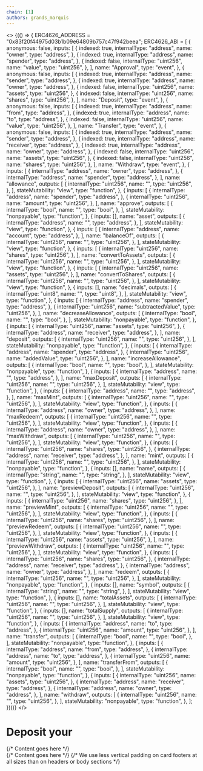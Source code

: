 ```yaml
---
chain: [1]
authors: grands_marquis
---
```


<>
  {(() => {
    ERC4626_ADDRESS = "0x83f20f44975d03b1b09e64809b757c47f942beea";
    ERC4626_ABI = [
      {
        anonymous: false,
        inputs: [
          {
            indexed: true,
            internalType: "address",
            name: "owner",
            type: "address",
          },
          {
            indexed: true,
            internalType: "address",
            name: "spender",
            type: "address",
          },
          {
            indexed: false,
            internalType: "uint256",
            name: "value",
            type: "uint256",
          },
        ],
        name: "Approval",
        type: "event",
      },
      {
        anonymous: false,
        inputs: [
          {
            indexed: true,
            internalType: "address",
            name: "sender",
            type: "address",
          },
          {
            indexed: true,
            internalType: "address",
            name: "owner",
            type: "address",
          },
          {
            indexed: false,
            internalType: "uint256",
            name: "assets",
            type: "uint256",
          },
          {
            indexed: false,
            internalType: "uint256",
            name: "shares",
            type: "uint256",
          },
        ],
        name: "Deposit",
        type: "event",
      },
      {
        anonymous: false,
        inputs: [
          {
            indexed: true,
            internalType: "address",
            name: "from",
            type: "address",
          },
          {
            indexed: true,
            internalType: "address",
            name: "to",
            type: "address",
          },
          {
            indexed: false,
            internalType: "uint256",
            name: "value",
            type: "uint256",
          },
        ],
        name: "Transfer",
        type: "event",
      },
      {
        anonymous: false,
        inputs: [
          {
            indexed: true,
            internalType: "address",
            name: "sender",
            type: "address",
          },
          {
            indexed: true,
            internalType: "address",
            name: "receiver",
            type: "address",
          },
          {
            indexed: true,
            internalType: "address",
            name: "owner",
            type: "address",
          },
          {
            indexed: false,
            internalType: "uint256",
            name: "assets",
            type: "uint256",
          },
          {
            indexed: false,
            internalType: "uint256",
            name: "shares",
            type: "uint256",
          },
        ],
        name: "Withdraw",
        type: "event",
      },
      {
        inputs: [
          {
            internalType: "address",
            name: "owner",
            type: "address",
          },
          {
            internalType: "address",
            name: "spender",
            type: "address",
          },
        ],
        name: "allowance",
        outputs: [
          {
            internalType: "uint256",
            name: "",
            type: "uint256",
          },
        ],
        stateMutability: "view",
        type: "function",
      },
      {
        inputs: [
          {
            internalType: "address",
            name: "spender",
            type: "address",
          },
          {
            internalType: "uint256",
            name: "amount",
            type: "uint256",
          },
        ],
        name: "approve",
        outputs: [
          {
            internalType: "bool",
            name: "",
            type: "bool",
          },
        ],
        stateMutability: "nonpayable",
        type: "function",
      },
      {
        inputs: [],
        name: "asset",
        outputs: [
          {
            internalType: "address",
            name: "",
            type: "address",
          },
        ],
        stateMutability: "view",
        type: "function",
      },
      {
        inputs: [
          {
            internalType: "address",
            name: "account",
            type: "address",
          },
        ],
        name: "balanceOf",
        outputs: [
          {
            internalType: "uint256",
            name: "",
            type: "uint256",
          },
        ],
        stateMutability: "view",
        type: "function",
      },
      {
        inputs: [
          {
            internalType: "uint256",
            name: "shares",
            type: "uint256",
          },
        ],
        name: "convertToAssets",
        outputs: [
          {
            internalType: "uint256",
            name: "",
            type: "uint256",
          },
        ],
        stateMutability: "view",
        type: "function",
      },
      {
        inputs: [
          {
            internalType: "uint256",
            name: "assets",
            type: "uint256",
          },
        ],
        name: "convertToShares",
        outputs: [
          {
            internalType: "uint256",
            name: "",
            type: "uint256",
          },
        ],
        stateMutability: "view",
        type: "function",
      },
      {
        inputs: [],
        name: "decimals",
        outputs: [
          {
            internalType: "uint8",
            name: "",
            type: "uint8",
          },
        ],
        stateMutability: "view",
        type: "function",
      },
      {
        inputs: [
          {
            internalType: "address",
            name: "spender",
            type: "address",
          },
          {
            internalType: "uint256",
            name: "subtractedValue",
            type: "uint256",
          },
        ],
        name: "decreaseAllowance",
        outputs: [
          {
            internalType: "bool",
            name: "",
            type: "bool",
          },
        ],
        stateMutability: "nonpayable",
        type: "function",
      },
      {
        inputs: [
          {
            internalType: "uint256",
            name: "assets",
            type: "uint256",
          },
          {
            internalType: "address",
            name: "receiver",
            type: "address",
          },
        ],
        name: "deposit",
        outputs: [
          {
            internalType: "uint256",
            name: "",
            type: "uint256",
          },
        ],
        stateMutability: "nonpayable",
        type: "function",
      },
      {
        inputs: [
          {
            internalType: "address",
            name: "spender",
            type: "address",
          },
          {
            internalType: "uint256",
            name: "addedValue",
            type: "uint256",
          },
        ],
        name: "increaseAllowance",
        outputs: [
          {
            internalType: "bool",
            name: "",
            type: "bool",
          },
        ],
        stateMutability: "nonpayable",
        type: "function",
      },
      {
        inputs: [
          {
            internalType: "address",
            name: "",
            type: "address",
          },
        ],
        name: "maxDeposit",
        outputs: [
          {
            internalType: "uint256",
            name: "",
            type: "uint256",
          },
        ],
        stateMutability: "view",
        type: "function",
      },
      {
        inputs: [
          {
            internalType: "address",
            name: "",
            type: "address",
          },
        ],
        name: "maxMint",
        outputs: [
          {
            internalType: "uint256",
            name: "",
            type: "uint256",
          },
        ],
        stateMutability: "view",
        type: "function",
      },
      {
        inputs: [
          {
            internalType: "address",
            name: "owner",
            type: "address",
          },
        ],
        name: "maxRedeem",
        outputs: [
          {
            internalType: "uint256",
            name: "",
            type: "uint256",
          },
        ],
        stateMutability: "view",
        type: "function",
      },
      {
        inputs: [
          {
            internalType: "address",
            name: "owner",
            type: "address",
          },
        ],
        name: "maxWithdraw",
        outputs: [
          {
            internalType: "uint256",
            name: "",
            type: "uint256",
          },
        ],
        stateMutability: "view",
        type: "function",
      },
      {
        inputs: [
          {
            internalType: "uint256",
            name: "shares",
            type: "uint256",
          },
          {
            internalType: "address",
            name: "receiver",
            type: "address",
          },
        ],
        name: "mint",
        outputs: [
          {
            internalType: "uint256",
            name: "",
            type: "uint256",
          },
        ],
        stateMutability: "nonpayable",
        type: "function",
      },
      {
        inputs: [],
        name: "name",
        outputs: [
          {
            internalType: "string",
            name: "",
            type: "string",
          },
        ],
        stateMutability: "view",
        type: "function",
      },
      {
        inputs: [
          {
            internalType: "uint256",
            name: "assets",
            type: "uint256",
          },
        ],
        name: "previewDeposit",
        outputs: [
          {
            internalType: "uint256",
            name: "",
            type: "uint256",
          },
        ],
        stateMutability: "view",
        type: "function",
      },
      {
        inputs: [
          {
            internalType: "uint256",
            name: "shares",
            type: "uint256",
          },
        ],
        name: "previewMint",
        outputs: [
          {
            internalType: "uint256",
            name: "",
            type: "uint256",
          },
        ],
        stateMutability: "view",
        type: "function",
      },
      {
        inputs: [
          {
            internalType: "uint256",
            name: "shares",
            type: "uint256",
          },
        ],
        name: "previewRedeem",
        outputs: [
          {
            internalType: "uint256",
            name: "",
            type: "uint256",
          },
        ],
        stateMutability: "view",
        type: "function",
      },
      {
        inputs: [
          {
            internalType: "uint256",
            name: "assets",
            type: "uint256",
          },
        ],
        name: "previewWithdraw",
        outputs: [
          {
            internalType: "uint256",
            name: "",
            type: "uint256",
          },
        ],
        stateMutability: "view",
        type: "function",
      },
      {
        inputs: [
          {
            internalType: "uint256",
            name: "shares",
            type: "uint256",
          },
          {
            internalType: "address",
            name: "receiver",
            type: "address",
          },
          {
            internalType: "address",
            name: "owner",
            type: "address",
          },
        ],
        name: "redeem",
        outputs: [
          {
            internalType: "uint256",
            name: "",
            type: "uint256",
          },
        ],
        stateMutability: "nonpayable",
        type: "function",
      },
      {
        inputs: [],
        name: "symbol",
        outputs: [
          {
            internalType: "string",
            name: "",
            type: "string",
          },
        ],
        stateMutability: "view",
        type: "function",
      },
      {
        inputs: [],
        name: "totalAssets",
        outputs: [
          {
            internalType: "uint256",
            name: "",
            type: "uint256",
          },
        ],
        stateMutability: "view",
        type: "function",
      },
      {
        inputs: [],
        name: "totalSupply",
        outputs: [
          {
            internalType: "uint256",
            name: "",
            type: "uint256",
          },
        ],
        stateMutability: "view",
        type: "function",
      },
      {
        inputs: [
          {
            internalType: "address",
            name: "to",
            type: "address",
          },
          {
            internalType: "uint256",
            name: "amount",
            type: "uint256",
          },
        ],
        name: "transfer",
        outputs: [
          {
            internalType: "bool",
            name: "",
            type: "bool",
          },
        ],
        stateMutability: "nonpayable",
        type: "function",
      },
      {
        inputs: [
          {
            internalType: "address",
            name: "from",
            type: "address",
          },
          {
            internalType: "address",
            name: "to",
            type: "address",
          },
          {
            internalType: "uint256",
            name: "amount",
            type: "uint256",
          },
        ],
        name: "transferFrom",
        outputs: [
          {
            internalType: "bool",
            name: "",
            type: "bool",
          },
        ],
        stateMutability: "nonpayable",
        type: "function",
      },
      {
        inputs: [
          {
            internalType: "uint256",
            name: "assets",
            type: "uint256",
          },
          {
            internalType: "address",
            name: "receiver",
            type: "address",
          },
          {
            internalType: "address",
            name: "owner",
            type: "address",
          },
        ],
        name: "withdraw",
        outputs: [
          {
            internalType: "uint256",
            name: "",
            type: "uint256",
          },
        ],
        stateMutability: "nonpayable",
        type: "function",
      },
    ];
  })()}
</>
<div className="container mx-auto px-4 sm:px-6 lg:px-8 bg-base-100">
  <div className="pt-5">
    <div className=" divide-gray-200 overflow-hidden rounded-lg bg-base shadow">
      <div className="px-4 py-5 sm:px-6">
       <h1>Deposit your </h1>
      </div>
      <div className="px-4 py-5 sm:p-6">{/* Content goes here */}</div>
      <div className="px-4 py-4 sm:px-6">
        {/* Content goes here */}
        {/* We use less vertical padding on card footers at all sizes than on headers or body sections */}
      </div>
    </div>
  </div>
</div>

